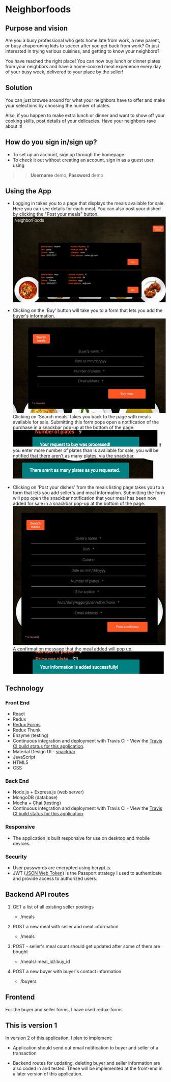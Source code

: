 # Neighborfoods

## Purpose and vision
Are you a busy professional who gets home late from work, a new parent, or busy chaperoning kids to soccer after you get back from work?
Or just interested in trying various cuisines, and getting to know your neighbors?

You have reached the right place! You can now buy lunch or dinner plates from your neighbors and have a home-cooked meal experience every day of your busy week, delivered to your place by the seller!

## Solution
You can just browse around for what your neighbors have to offer and make your selections by choosing the number of plates.

Also, if you happen to make extra lunch or dinner and want to show off your cooking skills, post details of your delicacies. Have your neighbors rave about it!


## How do you sign in/sign up?
* To set up an account, sign up through the homepage.
* To check it out without creating an account, sign in as a guest user using
>> __Username__ demo, __Password__ demo


## Using the App
* Logging in takes you to a page that displays the meals available for sale. Here you can see details for each meal. You can also post your dished by clicking the "Post your meals" button.
![mealslist](https://github.com/roshnikutty/neighborFoods-react-front-end/blob/master/readme_images/meal_listing.png)


* Clicking on the 'Buy' button will take you to a form that lets you add the buyer's information.
![buyerform](https://github.com/roshnikutty/neighborFoods-react-front-end/blob/master/readme_images/buyer_form.png)
Clicking on 'Search meals' takes you back to the page with meals available for sale.
Submitting this form pops open a notification of the purchase in a snackbar pop-up at the bottom of the page.
![buyconfirmation](https://github.com/roshnikutty/neighborFoods-react-front-end/blob/master/readme_images/confirm_buy.png)
If you enter more number of plates than is available for sale, you will be notified that there aren't as many plates, via the snackbar.
![buyerror](https://github.com/roshnikutty/neighborFoods-react-front-end/blob/master/readme_images/warning_message_buy.png)

* Clicking on 'Post your dishes' from the meals listing page takes you to a form that lets you add seller's and meal information.
Submitting the form will pop open the snackbar notification that your meal has been now added for sale in a snackbar pop-up at the bottom of the page.
![sellerform](https://github.com/roshnikutty/neighborFoods-react-front-end/blob/master/readme_images/seller_form.png)
A confirmation message that the meal added will pop up.
![mealadded](https://github.com/roshnikutty/neighborFoods-react-front-end/blob/master/readme_images/meal_added_confirmation.png)

<h2>Technology</h2>
<h3>Front End</h3>
<ul>
  <li>React</li>
  <li>Redux</li>
  <li><a href="https://redux-form.com/7.0.4/" target="blank">Redux Forms</a></li>
  <li>Redux Thunk</li>
  <li>Enzyme (testing)</li>
  <li>Continuous integration and deployment with Travis CI - View the <a href = "https://travis-ci.org/roshnikutty/neighborFoods-react-front-end" target="blank">Travis CI build status for this application</a>.</li>
  <li>Material Design UI - <a href="https://material.io/guidelines/components/snackbars-toasts.html" target="blank">snackbar</a></li>
  <li>JavaScript</li>
  <li>HTML5</li>
  <li>CSS</li>
</ul>
<h3>Back End</h3>
<ul>
  <li>Node.js + Express.js (web server)</li>
  <li>MongoDB (database)</li>
  <li>Mocha + Chai (testing)</li>
  <li>Continuous integration and deployment with Travis CI - View the <a href = "https://travis-ci.org/roshnikutty/neighborFoods-api" target="blank">Travis CI build status for this application</a>.</li>
</ul>
<h3>Responsive</h3>
<ul>
  <li>The application is built responsive for use on desktop and mobile devices.</li>
</ul>

<h3>Security</h3>
<ul>
  <li>User passwords are encrypted using bcrypt.js.</li>
  <li>
  JWT (<a href = "https://www.npmjs.com/package/passport-jwt"  target="blank">JSON Web Token</a>) is the Passport strategy I used to authenticate and provide access to authorized users.</li>
</ul>

## Backend API routes
1. GET a list of all existing seller postings
    * /meals

2. POST a new meal with seller and meal information
    * /meals

3. POST - seller's meal count should get updated after some of them are bought
    * /meals/:meal_id/:buy_id

4. POST a new buyer with buyer's contact information
    * /buyers


## Frontend
For the buyer and seller forms, I have used redux-forms


## This is version 1
In version 2 of this application, I plan to implement:
* Application should send out email notification to buyer and  seller of a transaction

* Backend routes for updating, deleting buyer and seller information are also coded in and tested. These will be implemented at the front-end in a later version of this application.    
